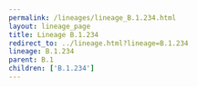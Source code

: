 ```yaml
---
permalink: /lineages/lineage_B.1.234.html
layout: lineage_page
title: Lineage B.1.234
redirect_to: ../lineage.html?lineage=B.1.234
lineage: B.1.234
parent: B.1
children: ['B.1.234']
---
```

